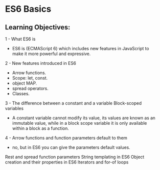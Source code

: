 # ES6 Basics
## Learning Objectives:
1 -  What ES6 is
* ES6 is (ECMAScript 6) which includes new features in JavaScript to make it more powerful and expressive.

2 - New features introduced in ES6
* Arrow functions.
* Scope: let, const.
* object MAP.
* spread operators.
* Classes.

3 - The difference between a constant and a variable
Block-scoped variables
* A constant variable cannot modify its value, its values are known as an immutable value, while in a block scope variable it is only available within a block as a function.

4 - Arrow functions and function parameters default to them
* no, but in ES6 you can give the parameters default values.

Rest and spread function parameters
String templating in ES6
Object creation and their properties in ES6
Iterators and for-of loops
